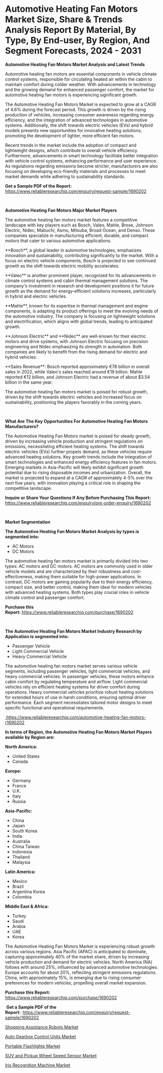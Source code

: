 <p><h1>Automotive Heating Fan Motors Market Size, Share & Trends Analysis Report By Material, By Type, By End-user, By Region, And Segment Forecasts, 2024 - 2031</h1></p><p><strong>Automotive Heating Fan Motors Market Analysis and Latest Trends</strong></p>
<p><p>Automotive heating fan motors are essential components in vehicle climate control systems, responsible for circulating heated air within the cabin to maintain comfort during colder weather. With advancements in technology and the growing demand for enhanced passenger comfort, the market for automotive heating fan motors is experiencing significant growth. </p><p>The Automotive Heating Fan Motors Market is expected to grow at a CAGR of 4.6% during the forecast period. This growth is driven by the rising production of vehicles, increasing consumer awareness regarding energy efficiency, and the integration of advanced technologies in automotive systems. Additionally, the shift towards electric vehicles (EVs) and hybrid models presents new opportunities for innovative heating solutions, promoting the development of lighter, more efficient fan motors.</p><p>Recent trends in the market include the adoption of compact and lightweight designs, which contribute to overall vehicle efficiency. Furthermore, advancements in smart technology facilitate better integration with vehicle control systems, enhancing performance and user experience. As regulations regarding emissions become stricter, manufacturers are also focusing on developing eco-friendly materials and processes to meet market demands while adhering to sustainability standards.</p></p>
<p><strong>Get a Sample PDF of the Report:&nbsp;</strong> <a href="https://www.reliableresearchiq.com/enquiry/request-sample/1690202?utm_campaign=904&utm_medium=2&utm_source=Github&utm_content=ia&utm_term=17102024&utm_id=automotive-heating-fan-motors">https://www.reliableresearchiq.com/enquiry/request-sample/1690202</a></p>
<p>&nbsp;</p>
<p><strong>Automotive Heating Fan Motors Major Market Players</strong></p>
<p><p>The automotive heating fan motors market features a competitive landscape with key players such as Bosch, Valeo, Mahle, Brose, Johnson Electric, Nidec, Mabuchi, Asmo, Mitsuba, Broad Ocean, and Denso. These companies specialize in manufacturing efficient, durable, and compact motors that cater to various automotive applications.</p><p>**Bosch**, a global leader in automotive technologies, emphasizes innovation and sustainability, contributing significantly to the market. With a focus on electric vehicle components, Bosch is projected to see continued growth as the shift towards electric mobility accelerates. </p><p>**Valeo** is another prominent player, recognized for its advancements in climate control systems and cabin thermal management solutions. The company's investment in research and development positions it for future growth as the demand for energy-efficient solutions increases, particularly in hybrid and electric vehicles.</p><p>**Mahle**, known for its expertise in thermal management and engine components, is adapting its product offerings to meet the evolving needs of the automotive industry. The company is focusing on lightweight solutions and electrification, which aligns with global trends, leading to anticipated growth.</p><p>**Johnson Electric** and **Nidec** are well-known for their electric motors and drive systems, with Johnson Electric focusing on precision engineering and Nidec emphasizing its strength in automation. Both companies are likely to benefit from the rising demand for electric and hybrid vehicles.</p><p>**Sales Revenue**: Bosch reported approximately €78 billion in overall sales in 2022, while Valeo's sales reached around €19 billion. Mahle reported €12 billion, and Johnson Electric had a revenue of about $3.54 billion in the same year. </p><p>The automotive heating fan motors market is poised for robust growth, driven by the shift towards electric vehicles and increased focus on sustainability, positioning the players favorably in the coming years.</p></p>
<p>&nbsp;</p>
<p><strong>What Are The Key Opportunities For Automotive Heating Fan Motors Manufacturers?</strong></p>
<p><p>The Automotive Heating Fan Motors market is poised for steady growth, driven by increasing vehicle production and stringent regulations on emissions, necessitating efficient heating systems. The shift towards electric vehicles (EVs) further propels demand, as these vehicles require advanced heating solutions. Key growth trends include the integration of smart technologies and enhanced energy efficiency features in fan motors. Emerging markets in Asia-Pacific will likely exhibit significant growth potential due to rising disposable incomes and urbanization. Overall, the market is projected to expand at a CAGR of approximately 4-5% over the next five years, with innovation playing a critical role in shaping the competitive landscape.</p></p>
<p><strong>Inquire or Share Your Questions If Any Before Purchasing This Report:</strong> <a href="https://www.reliableresearchiq.com/enquiry/pre-order-enquiry/1690202?utm_campaign=904&utm_medium=2&utm_source=Github&utm_content=ia&utm_term=17102024&utm_id=automotive-heating-fan-motors">https://www.reliableresearchiq.com/enquiry/pre-order-enquiry/1690202</a></p>
<p>&nbsp;</p>
<p><strong>Market Segmentation</strong></p>
<p><strong>The Automotive Heating Fan Motors Market Analysis by types is segmented into:</strong></p>
<p><ul><li>AC Motors</li><li>DC Motors</li></ul></p>
<p><p>The automotive heating fan motors market is primarily divided into two types: AC motors and DC motors. AC motors are commonly used in older vehicle models and are characterized by their robustness and cost-effectiveness, making them suitable for high-power applications. In contrast, DC motors are gaining popularity due to their energy efficiency, compact size, and better control, making them ideal for modern vehicles with advanced heating systems. Both types play crucial roles in vehicle climate control and passenger comfort.</p></p>
<p><strong>Purchase this Report:&nbsp;</strong><a href="https://www.reliableresearchiq.com/purchase/1690202?utm_campaign=904&utm_medium=2&utm_source=Github&utm_content=ia&utm_term=17102024&utm_id=automotive-heating-fan-motors">https://www.reliableresearchiq.com/purchase/1690202</a></p>
<p>&nbsp;</p>
<p><strong>The Automotive Heating Fan Motors Market Industry Research by Application is segmented into:</strong></p>
<p><ul><li>Passenger Vehicle</li><li>Light Commercial Vehicle</li><li>Heavy Commercial Vehicle</li></ul></p>
<p><p>The automotive heating fan motors market serves various vehicle segments, including passenger vehicles, light commercial vehicles, and heavy commercial vehicles. In passenger vehicles, these motors enhance cabin comfort by regulating temperature and airflow. Light commercial vehicles rely on efficient heating systems for driver comfort during operations. Heavy commercial vehicles prioritize robust heating solutions for extended hours of use in harsh conditions, ensuring optimal driver performance. Each segment necessitates tailored motor designs to meet specific functional and operational requirements.</p></p>
<p><a href="https://www.reliableresearchiq.com/automotive-heating-fan-motors-r1690202?utm_campaign=904&utm_medium=2&utm_source=Github&utm_content=ia&utm_term=17102024&utm_id=automotive-heating-fan-motors">&nbsp;https://www.reliableresearchiq.com/automotive-heating-fan-motors-r1690202</a></p>
<p><strong>In terms of Region, the Automotive Heating Fan Motors Market Players available by Region are:</strong></p>
<p>
    <p> <strong> North America: </strong>
        <ul>
            <li>United States</li>
            <li>Canada</li>
        </ul>
        </p> 
    <p> <strong> Europe: </strong>
        <ul>
            <li>Germany</li>
            <li>France</li>
            <li>U.K.</li>
            <li>Italy</li>
            <li>Russia</li>
        </ul>
        </p> 
    <p> <strong> Asia-Pacific: </strong>
        <ul>
            <li>China</li>
            <li>Japan</li>
            <li>South Korea</li>
            <li>India</li>
            <li>Australia</li>
            <li>China Taiwan</li>
            <li>Indonesia</li>
            <li>Thailand</li>
            <li>Malaysia</li>
        </ul>
        </p> 
    <p> <strong> Latin America: </strong>
        <ul>
            <li>Mexico</li>
            <li>Brazil</li>
            <li>Argentina Korea</li>
            <li>Colombia</li>
        </ul>
        </p> 
    <p> <strong> Middle East & Africa: </strong>
        <ul>
            <li>Turkey</li>
            <li>Saudi</li>
            <li>Arabia</li>
            <li>UAE</li>
            <li>Korea</li>
        </ul>
    </p>
    </p>
<p><p>The Automotive Heating Fan Motors Market is experiencing robust growth across various regions. Asia Pacific (APAC) is anticipated to dominate, capturing approximately 40% of the market share, driven by increasing vehicle production and demand for electric vehicles. North America (NA) follows with around 25%, influenced by advanced automotive technologies. Europe accounts for about 20%, reflecting stringent emissions regulations. China, with approximately 15%, is emerging due to rising consumer preferences for modern vehicles, propelling overall market expansion.</p></p>
<p><strong>Purchase this Report: </strong><a href="https://www.reliableresearchiq.com/purchase/1690202?utm_campaign=904&utm_medium=2&utm_source=Github&utm_content=ia&utm_term=17102024&utm_id=automotive-heating-fan-motors">https://www.reliableresearchiq.com/purchase/1690202</a></p>
<p>&nbsp;<strong>Get a Sample PDF of the Report:&nbsp;&nbsp;</strong><a href="https://www.reliableresearchiq.com/enquiry/request-sample/1690202?utm_campaign=904&utm_medium=2&utm_source=Github&utm_content=ia&utm_term=17102024&utm_id=automotive-heating-fan-motors">https://www.reliableresearchiq.com/enquiry/request-sample/1690202</a></p>
<p><strong></strong></p>
<p><p><a href="https://issuu.com/reportprime-2/docs/shopping-assistance-robots-market-s_22c7265ac5fc1b?utm_campaign=904&utm_medium=2&utm_source=Github&utm_content=ia&utm_term=17102024&utm_id=automotive-heating-fan-motors">Shopping Assistance Robots Market</a></p><p><a href="https://github.com/sogusofer/Market-Research-Report-List-1/blob/main/auto-gearbox-control-units-market.md?utm_campaign=904&utm_medium=2&utm_source=Github&utm_content=ia&utm_term=17102024&utm_id=automotive-heating-fan-motors">Auto Gearbox Control Units Market</a></p><p><a href="https://issuu.com/reportprime-2/docs/portable-flashlights-market-size-20_f597ecaeb8f8cd?utm_campaign=904&utm_medium=2&utm_source=Github&utm_content=ia&utm_term=17102024&utm_id=automotive-heating-fan-motors">Portable Flashlights Market</a></p><p><a href="https://github.com/paceyzqrlfe/Market-Research-Report-List-1/blob/main/suv-and-pickup-wheel-speed-sensor-market.md?utm_campaign=904&utm_medium=2&utm_source=Github&utm_content=ia&utm_term=17102024&utm_id=automotive-heating-fan-motors">SUV and Pickup Wheel Speed Sensor Market</a></p><p><a href="https://www.linkedin.com/pulse/global-iris-recognition-machine-market-opportunities-forecast-period-3tezc?utm_campaign=904&utm_medium=2&utm_source=Github&utm_content=ia&utm_term=17102024&utm_id=automotive-heating-fan-motors">Iris Recognition Machine Market</a></p></p>